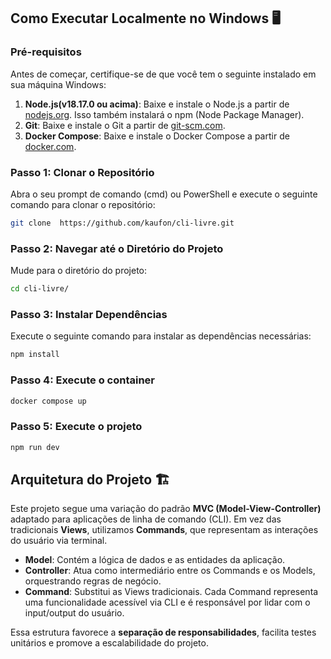 ## Como Executar Localmente no Windows 🖥️

### Pré-requisitos

Antes de começar, certifique-se de que você tem o seguinte instalado em sua máquina Windows:

1. **Node.js(v18.17.0 ou acima)**: Baixe e instale o Node.js a partir de [nodejs.org](https://nodejs.org/). Isso também instalará o npm (Node Package Manager).
2. **Git**: Baixe e instale o Git a partir de [git-scm.com](https://git-scm.com/).
3. **Docker Compose**: Baixe e instale o Docker Compose a partir de [docker.com](https://docs.docker.com/compose/install/).


### Passo 1: Clonar o Repositório

Abra o seu prompt de comando (cmd) ou PowerShell e execute o seguinte comando para clonar o repositório:

```bash
git clone  https://github.com/kaufon/cli-livre.git
```

### Passo 2: Navegar até o Diretório do Projeto

Mude para o diretório do projeto:

```bash
cd cli-livre/
```

### Passo 3: Instalar Dependências

Execute o seguinte comando para instalar as dependências necessárias:

```bash
npm install
```
### Passo 4: Execute o container

```bash
docker compose up
```
### Passo 5: Execute o projeto

```bash
npm run dev
```

## Arquitetura do Projeto 🏗️

Este projeto segue uma variação do padrão **MVC (Model-View-Controller)** adaptado para aplicações de linha de comando (CLI). Em vez das tradicionais **Views**, utilizamos **Commands**, que representam as interações do usuário via terminal.

- **Model**: Contém a lógica de dados e as entidades da aplicação.
- **Controller**: Atua como intermediário entre os Commands e os Models, orquestrando regras de negócio.
- **Command**: Substitui as Views tradicionais. Cada Command representa uma funcionalidade acessível via CLI e é responsável por lidar com o input/output do usuário.

Essa estrutura favorece a **separação de responsabilidades**, facilita testes unitários e promove a escalabilidade do projeto.

